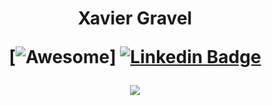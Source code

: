 <h1 align="center">Xavier Gravel 

[![Awesome](https://cdn.rawgit.com/sindresorhus/awesome/d7305f38d29fed78fa85652e3a63e154dd8e8829/media/badge.svg)]
[![Linkedin Badge](https://img.shields.io/badge/-XavierG-blue?style=flat-square&logo=Linkedin&logoColor=white&link=https://www.linkedin.com/in/xavier-gravel/)](https://www.linkedin.com/in/xavier-gravel/)

<p align="center"><img src="https://c.tenor.com/uYP_Nkq8VPsAAAAd/coding-hello-world.gif" /></p>
